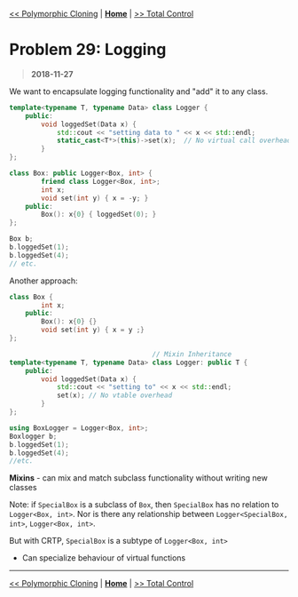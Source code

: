 [<< Polymorphic Cloning](./problem_28.md) | [**Home**](../README.md) | [>> Total Control](./problem_30.md)

# Problem 29: Logging

> **2018-11-27**

We want to encapsulate logging functionality and "add" it to any class.

```C++
template<typename T, typename Data> class Logger {
    public:
        void loggedSet(Data x) {
            std::cout << "setting data to " << x << std::endl;
            static_cast<T*>(this)->set(x);  // No virtual call overhead
        }
};

class Box: public Logger<Box, int> {
        friend class Logger<Box, int>;
        int x;
        void set(int y) { x = -y; }
    public:
        Box(): x{0} { loggedSet(0); }
};

Box b;
b.loggedSet(1);
b.loggedSet(4);
// etc.
```

Another approach:

```C++
class Box {
        int x;
    public:
        Box(): x{0} {}
        void set(int y) { x = y ;}
};

                                    // Mixin Inheritance
template<typename T, typename Data> class Logger: public T {
    public:
        void loggedSet(Data x) {
            std::cout << "setting to" << x << std::endl;
            set(x); // No vtable overhead
        }
};

using BoxLogger = Logger<Box, int>;
Boxlogger b;
b.loggedSet(1);
b.loggedSet(4);
//etc.
```

**Mixins** - can mix and match subclass functionality without writing new classes

Note: if `SpecialBox` is a subclass of `Box`, then `SpecialBox` has no relation to `Logger<Box, int>`. Nor is there any relationship between `Logger<SpecialBox, int>`, `Logger<Box, int>`.

But with CRTP, `SpecialBox` is a subtype of `Logger<Box, int>`

- Can specialize behaviour of virtual functions

---

[<< Polymorphic Cloning](./problem_28.md) | [**Home**](../README.md) | [>> Total Control](./problem_30.md)
